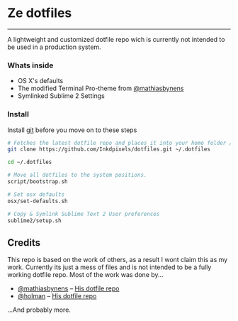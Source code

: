 # Ze dotfiles
-------------------------
A lightweight and customized dotfile repo wich is currently not intended to be used in a production system.


### Whats inside
* OS X's defaults
* The modified Terminal Pro-theme from [@mathiasbynens](https://github.com/mathiasbynens)
* Symlinked Sublime 2 Settings

### Install
Install [git](http://git-scm.com/download/mac) before you move on to these steps
```bash
# Fetches the latest dotfile repo and places it into your home folder /.dotfiles
git clone https://github.com/Inkdpixels/dotfiles.git ~/.dotfiles

cd ~/.dotfiles

# Move all dotfiles to the system positions.
script/bootstrap.sh

# Set osx defaults
osx/set-defaults.sh

# Copy & Symlink Sublime Text 2 User preferences
sublime2/setup.sh
```


## Credits
This repo is based on the work of others, as a result I wont claim this as my work. Currently its just a mess of files and is not intended to be a fully working dotfile repo. Most of the work was done by...

* [@mathiasbynens](https://github.com/mathiasbynens) – [His dotfile repo](https://github.com/mathiasbynens/dotfiles)
* [@holman](https://github.com/holman) – [His dotfile repo](https://github.com/holman/dotfiles)

...And probably more.